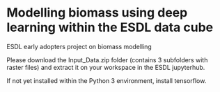 # Modelling biomass using deep learning within the ESDL data cube
ESDL early adopters project on biomass modelling

Please download the Input_Data.zip folder (contains 3 subfolders with raster files) and extract it on your workspace in the ESDL jupyterhub.

If not yet installed within the Python 3 environment, install tensorflow.
